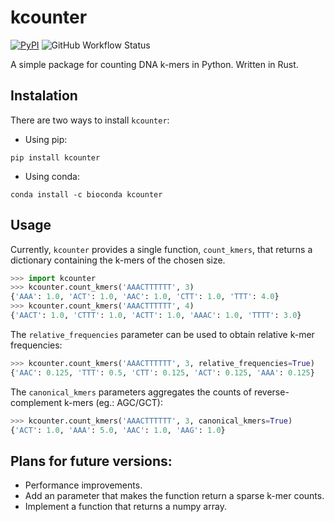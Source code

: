 # kcounter

[![PyPI](https://img.shields.io/pypi/v/kcounter.svg?label=PyPI&color=green)](https://pypi.python.org/pypi/kcounter)
![GitHub Workflow Status](https://img.shields.io/github/workflow/status/apcamargo/kcounter/kcounter%20workflow?label=Build%20%26%20test&logo=github)

A simple package for counting DNA k-mers in Python. Written in Rust.

## Instalation


There are two ways to install `kcounter`:

- Using pip:

```
pip install kcounter
```

- Using conda:

```
conda install -c bioconda kcounter
```

## Usage

Currently, `kcounter` provides a single function, `count_kmers`, that returns a dictionary containing the k-mers of the chosen size.

```python
>>> import kcounter
>>> kcounter.count_kmers('AAACTTTTTT', 3)
{'AAA': 1.0, 'ACT': 1.0, 'AAC': 1.0, 'CTT': 1.0, 'TTT': 4.0}
>>> kcounter.count_kmers('AAACTTTTTT', 4)
{'AACT': 1.0, 'CTTT': 1.0, 'ACTT': 1.0, 'AAAC': 1.0, 'TTTT': 3.0}
```

The `relative_frequencies` parameter can be used to obtain relative k-mer frequencies:

```python
>>> kcounter.count_kmers('AAACTTTTTT', 3, relative_frequencies=True)
{'AAC': 0.125, 'TTT': 0.5, 'CTT': 0.125, 'ACT': 0.125, 'AAA': 0.125}
```

The `canonical_kmers` parameters aggregates the counts of reverse-complement k-mers (eg.: AGC/GCT):

```python
>>> kcounter.count_kmers('AAACTTTTTT', 3, canonical_kmers=True)
{'ACT': 1.0, 'AAA': 5.0, 'AAC': 1.0, 'AAG': 1.0}
```

## Plans for future versions:

- Performance improvements.
- Add an parameter that makes the function return a sparse k-mer counts.
- Implement a function that returns a numpy array.
